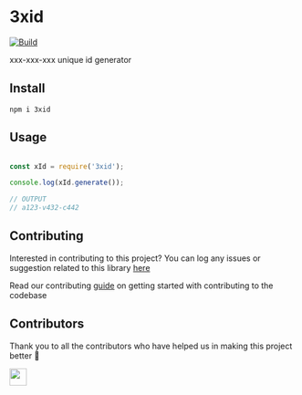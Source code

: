 # 3xid

[![Build](https://img.shields.io/travis/com/arshadkazmi42/3xid.svg)](https://travis-ci.com/arshadkazmi42/3xid/)

xxx-xxx-xxx unique id generator

## Install

```
npm i 3xid
```

## Usage

```javascript

const xId = require('3xid');

console.log(xId.generate());

// OUTPUT
// a123-v432-c442

```

## Contributing

Interested in contributing to this project?
You can log any issues or suggestion related to this library [here](https://github.com/arshadkazmi42/3xid/issues/new)

Read our contributing [guide](CONTRIBUTING.md) on getting started with contributing to the codebase

## Contributors

Thank you to all the contributors who have helped us in making this project better :raised_hands:

<a href="https://github.com/arshadkazmi42"><img src="https://github.com/arshadkazmi42.png" width="30" /></a>
